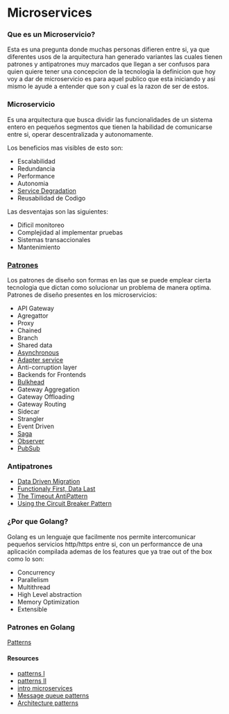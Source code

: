 # Microservices

### Que es un Microservicio?

Esta es una pregunta donde muchas personas difieren entre si, ya que diferentes usos de la arquitectura han generado variantes las cuales tienen patrones y antipatrones muy marcados que llegan a ser confusos para quien quiere tener una concepcion de la tecnologia la definicion que hoy voy a dar de microservicio es para aquel publico que esta iniciando y asi mismo le ayude a entender que son y cual es la razon de ser de estos.

### Microservicio

Es una arquitectura que busca dividir las funcionalidades de un sistema entero en pequeños segmentos que tienen la habilidad de comunicarse entre si, operar descentralizada y autonomamente.

Los beneficios mas visibles de esto son:

* Escalabilidad 
* Redundancia
* Performance
* Autonomia
* [Service Degradation](https://blog.risingstack.com/designing-microservices-architecture-for-failure/#gracefulservicedegradation)
* Reusabilidad de Codigo

Las desventajas son las siguientes:

* Dificil monitoreo
* Complejidad al implementar pruebas 
* Sistemas transaccionales
* Mantenimiento

### [Patrones](GLOSSARY.md)

Los patrones de diseño son formas en las que se puede emplear cierta tecnologia que dictan como solucionar un problema de manera optima.
Patrones de diseño presentes en los microservicios:

* API Gateway
* Agregattor
* Proxy 
* Chained
* Branch
* Shared data
* [Asynchronous](https://dzone.com/articles/patterns-for-microservices-sync-vs-async)
* [Adapter service](https://hackernoon.com/learning-these-5-microservice-patterns-will-make-you-a-better-engineer-52fc779c470a#fb1c)
* Anti-corruption layer
* Backends for Frontends
* [Bulkhead](https://blog.risingstack.com/designing-microservices-architecture-for-failure/#Bulkheads)
* Gateway Aggregation
* Gateway Offloading
* Gateway Routing
* Sidecar
* Strangler
* Event Driven
* [Saga](https://blog.bernd-ruecker.com/saga-how-to-implement-complex-business-transactions-without-two-phase-commit-e00aa41a1b1b)
* [Observer](https://hackernoon.com/observer-vs-pub-sub-pattern-50d3b27f838c#8bf1)
* [PubSub](https://hackernoon.com/observer-vs-pub-sub-pattern-50d3b27f838c#49d0)


### Antipatrones

* [Data Driven Migration](https://www.oreilly.com/ideas/microservices-antipatterns-and-pitfalls)
* [Functionaly First, Data Last](https://www.oreilly.com/ideas/microservices-antipatterns-and-pitfalls)
* [The Timeout AntiPattern](https://www.oreilly.com/ideas/microservices-antipatterns-and-pitfalls)
* [Using the Circuit Breaker Pattern](https://blog.risingstack.com/designing-microservices-architecture-for-failure/#circuitbreakers)

### ¿Por que Golang? 

Golang es un lenguaje que facilmente nos permite intercomunicar pequeños servicios http/https entre si, con un performancce de una aplicación compilada ademas de los features que ya trae out of the box
como lo son:
* Concurrency
* Parallelism
* Multithread
* High Level abstraction
* Memory Optimization
* Extensible

### Patrones en Golang

[Patterns](https://github.com/tmrts/go-patterns)


#### Resources
* [patterns I ](http://blog.arungupta.me/microservice-design-patterns/)
* [patterns II](https://vslive.com/Blogs/News-and-Tips/2018/02/Go-Fast-by-Going-Micro-Microservices-Design-Patterns-You-Should-Know.aspx)
* [intro microservices](https://www.nginx.com/blog/introduction-to-microservices/)
* [Message queue patterns](https://www.enterpriseintegrationpatterns.com/patterns/messaging/toc.html)
* [Architecture patterns](https://towardsdatascience.com/10-common-software-architectural-patterns-in-a-nutshell-a0b47a1e9013)
